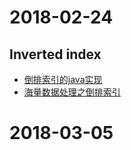 # 2018-02-24
## Inverted index
- [倒排索引的java实现](http://blog.csdn.net/chen19920219/article/details/71091314)
- [海量数据处理之倒排索引](https://www.cnblogs.com/javaspring/archive/2012/08/14/2656226.html)

# 2018-03-05

